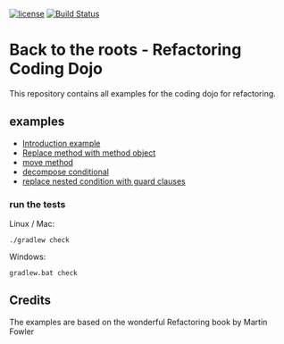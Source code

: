 [![license](https://img.shields.io/badge/license-Apache%20License%202.0-blue.svg?style=flat)](http://www.apache.org/licenses/LICENSE-2.0)
[![Build Status](https://travis-ci.org/mariodavid/refactoring-coding-dojo.svg?branch=master)](https://travis-ci.org/mariodavid/refactoring-coding-dojo)

# Back to the roots - Refactoring Coding Dojo

This repository contains all examples for the coding dojo for refactoring.

## examples

* [Introduction example](https://github.com/mariodavid/refactoring-coding-dojo/tree/master/src/main/java/de/diedavids/refactoring/codingdojo/introduction_example)
* [Replace method with method object](https://github.com/mariodavid/refactoring-coding-dojo/tree/master/src/main/java/de/diedavids/refactoring/codingdojo/step1_composing_methods/example1_replace_method_with_method_object)
* [move method](https://github.com/mariodavid/refactoring-coding-dojo/tree/master/src/main/java/de/diedavids/refactoring/codingdojo/step2_moving_features_between_objects/example1_move_method)
* [decompose conditional](https://github.com/mariodavid/refactoring-coding-dojo/tree/master/src/main/java/de/diedavids/refactoring/codingdojo/step3_conditionals/example1_decompose_conditional)
* [replace nested condition with guard clauses](https://github.com/mariodavid/refactoring-coding-dojo/tree/master/src/main/java/de/diedavids/refactoring/codingdojo/step3_conditionals/example2_replace_nested_condition_with_guard_clauses)

### run the tests

Linux / Mac:
```
./gradlew check
```

Windows:
```
gradlew.bat check
```


## Credits

The examples are based on the wonderful Refactoring book by Martin Fowler
